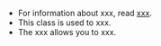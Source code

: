 * For information about xxx, read [xxx](xxx).
* This class is used to xxx.
* The xxx allows you to xxx.